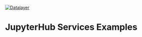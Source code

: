 [![Datalayer](https://docs.datalayer.io/logo/datalayer-25.svg)](https://datalayer.io)

# JupyterHub Services Examples
